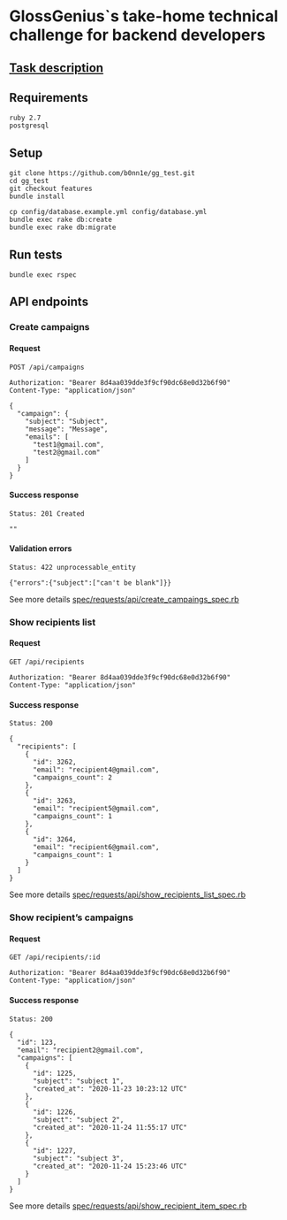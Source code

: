 # GlossGenius`s take-home technical challenge for backend developers

## [Task description](https://www.notion.so/Backend-Developer-Take-Home-Technical-Challenge-d0acf3300626432d8b78dbb4c0ce60a0)

## Requirements
```
ruby 2.7
postgresql
```

## Setup
```
git clone https://github.com/b0nn1e/gg_test.git
cd gg_test
git checkout features
bundle install
 
cp config/database.example.yml config/database.yml
bundle exec rake db:create
bundle exec rake db:migrate
```

## Run tests
```
bundle exec rspec
```

## API endpoints

### Create campaigns
#### Request
```
POST /api/campaigns

Authorization: "Bearer 8d4aa039dde3f9cf90dc68e0d32b6f90"
Content-Type: "application/json"

{
  "campaign": {
    "subject": "Subject",
    "message": "Message",
    "emails": [
      "test1@gmail.com",
      "test2@gmail.com"
    ]
  }
}
```
#### Success response
```
Status: 201 Created

""
```

#### Validation errors
```
Status: 422 unprocessable_entity

{"errors":{"subject":["can't be blank"]}}
```

See more details [spec/requests/api/create_campaings_spec.rb](https://github.com/b0nn1e/gg_test/blob/features/spec/requests/api/create_campaings_spec.rb)

### Show recipients list
#### Request
```
GET /api/recipients

Authorization: "Bearer 8d4aa039dde3f9cf90dc68e0d32b6f90"
Content-Type: "application/json"
```
#### Success response
```
Status: 200

{
  "recipients": [
    {
      "id": 3262,
      "email": "recipient4@gmail.com",
      "campaigns_count": 2
    },
    {
      "id": 3263,
      "email": "recipient5@gmail.com",
      "campaigns_count": 1
    },
    {
      "id": 3264,
      "email": "recipient6@gmail.com",
      "campaigns_count": 1
    }
  ]
}
```
See more details [spec/requests/api/show_recipients_list_spec.rb](https://github.com/b0nn1e/gg_test/blob/features/spec/requests/api/show_recipients_list_spec.rb)

### Show recipient’s campaigns
#### Request
```
GET /api/recipients/:id

Authorization: "Bearer 8d4aa039dde3f9cf90dc68e0d32b6f90"
Content-Type: "application/json"
```
#### Success response
```
Status: 200

{
  "id": 123,
  "email": "recipient2@gmail.com",
  "campaigns": [
    {
      "id": 1225,
      "subject": "subject 1",
      "created_at": "2020-11-23 10:23:12 UTC"
    },
    {
      "id": 1226,
      "subject": "subject 2",
      "created_at": "2020-11-24 11:55:17 UTC"
    },
    {
      "id": 1227,
      "subject": "subject 3",
      "created_at": "2020-11-24 15:23:46 UTC"
    }
  ]
}
```

See more details [spec/requests/api/show_recipient_item_spec.rb](https://github.com/b0nn1e/gg_test/blob/features/spec/requests/api/show_recipient_item_spec.rb)
